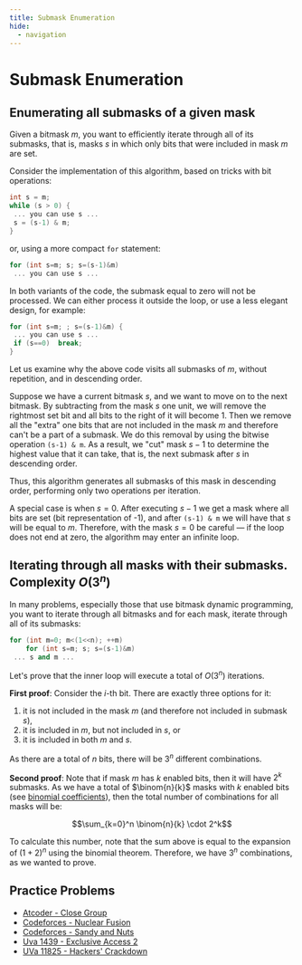 ```yaml
---
title: Submask Enumeration 
hide:
  - navigation
---
```


# Submask Enumeration

## Enumerating all submasks of a given mask

Given a bitmask $m$, you want to efficiently iterate through all of its submasks, that is, masks $s$ in which only bits that were included in mask $m$ are set.

Consider the implementation of this algorithm, based on tricks with bit operations:

```cpp
int s = m;
while (s > 0) {
 ... you can use s ...
 s = (s-1) & m;
}
```

or, using a more compact `for` statement:

```cpp
for (int s=m; s; s=(s-1)&m)
 ... you can use s ...
```

In both variants of the code, the submask equal to zero will not be processed. We can either process it outside the loop, or use a less elegant design, for example:

```cpp
for (int s=m; ; s=(s-1)&m) {
 ... you can use s ...
 if (s==0)  break;
}
```

Let us examine why the above code visits all submasks of $m$, without repetition, and in descending order.

Suppose we have a current bitmask $s$, and we want to move on to the next bitmask. By subtracting from the mask $s$ one unit, we will remove the rightmost set bit and all bits to the right of it will become 1. Then we remove all the "extra" one bits that are not included in the mask $m$ and therefore can't be a part of a submask. We do this removal by using the bitwise operation `(s-1) & m`. As a result, we "cut" mask $s-1$ to determine the highest value that it can take, that is, the next submask after $s$ in descending order.

Thus, this algorithm generates all submasks of this mask in descending order, performing only two operations per iteration.

A special case is when $s = 0$. After executing $s-1$ we get a mask where all bits are set (bit representation of -1), and after `(s-1) & m` we will have that $s$ will be equal to $m$. Therefore, with the mask $s = 0$ be careful — if the loop does not end at zero, the algorithm may enter an infinite loop.

## Iterating through all masks with their submasks. Complexity $O(3^n)$

In many problems, especially those that use bitmask dynamic programming, you want to iterate through all bitmasks and for each mask, iterate through all of its submasks:

```cpp
for (int m=0; m<(1<<n); ++m)
	for (int s=m; s; s=(s-1)&m)
 ... s and m ...
```

Let's prove that the inner loop will execute a total of $O(3^n)$ iterations.

**First proof**: Consider the $i$-th bit. There are exactly three options for it:

1. it is not included in the mask $m$ (and therefore not included in submask $s$),
2. it is included in $m$, but not included in $s$, or
3. it is included in both $m$ and $s$.

As there are a total of $n$ bits, there will be $3^n$ different combinations.

**Second proof**: Note that if mask $m$ has $k$ enabled bits, then it will have $2^k$ submasks. As we have a total of $\binom{n}{k}$ masks with $k$ enabled bits (see [binomial coefficients](../combinatorics/binomial-coefficients.md)), then the total number of combinations for all masks will be:

$$\sum_{k=0}^n \binom{n}{k} \cdot 2^k$$

To calculate this number, note that the sum above is equal to the expansion of $(1+2)^n$ using the binomial theorem. Therefore, we have $3^n$ combinations, as we wanted to prove.

## Practice Problems

* [Atcoder - Close Group](https://atcoder.jp/contests/abc187/tasks/abc187_f)
* [Codeforces - Nuclear Fusion](http://codeforces.com/problemset/problem/71/E)
* [Codeforces - Sandy and Nuts](http://codeforces.com/problemset/problem/599/E)
* [Uva 1439 - Exclusive Access 2](https://uva.onlinejudge.org/index.php?option=com_onlinejudge&Itemid=8&page=show_problem&problem=4185)
* [UVa 11825 - Hackers' Crackdown](https://uva.onlinejudge.org/index.php?option=com_onlinejudge&Itemid=8&page=show_problem&problem=2925)
